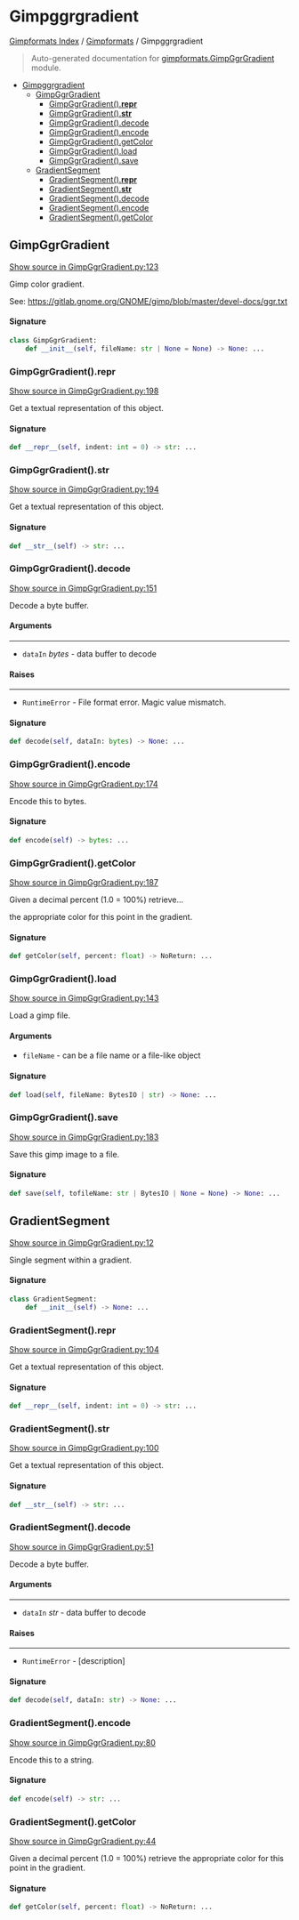 # Gimpggrgradient

[Gimpformats Index](../README.md#gimpformats-index) / [Gimpformats](./index.md#gimpformats) / Gimpggrgradient

> Auto-generated documentation for [gimpformats.GimpGgrGradient](../../../gimpformats/GimpGgrGradient.py) module.

- [Gimpggrgradient](#gimpggrgradient)
  - [GimpGgrGradient](#gimpggrgradient)
    - [GimpGgrGradient().__repr__](#gimpggrgradient()__repr__)
    - [GimpGgrGradient().__str__](#gimpggrgradient()__str__)
    - [GimpGgrGradient().decode](#gimpggrgradient()decode)
    - [GimpGgrGradient().encode](#gimpggrgradient()encode)
    - [GimpGgrGradient().getColor](#gimpggrgradient()getcolor)
    - [GimpGgrGradient().load](#gimpggrgradient()load)
    - [GimpGgrGradient().save](#gimpggrgradient()save)
  - [GradientSegment](#gradientsegment)
    - [GradientSegment().__repr__](#gradientsegment()__repr__)
    - [GradientSegment().__str__](#gradientsegment()__str__)
    - [GradientSegment().decode](#gradientsegment()decode)
    - [GradientSegment().encode](#gradientsegment()encode)
    - [GradientSegment().getColor](#gradientsegment()getcolor)

## GimpGgrGradient

[Show source in GimpGgrGradient.py:123](../../../gimpformats/GimpGgrGradient.py#L123)

Gimp color gradient.

See:
 https://gitlab.gnome.org/GNOME/gimp/blob/master/devel-docs/ggr.txt

#### Signature

```python
class GimpGgrGradient:
    def __init__(self, fileName: str | None = None) -> None: ...
```

### GimpGgrGradient().__repr__

[Show source in GimpGgrGradient.py:198](../../../gimpformats/GimpGgrGradient.py#L198)

Get a textual representation of this object.

#### Signature

```python
def __repr__(self, indent: int = 0) -> str: ...
```

### GimpGgrGradient().__str__

[Show source in GimpGgrGradient.py:194](../../../gimpformats/GimpGgrGradient.py#L194)

Get a textual representation of this object.

#### Signature

```python
def __str__(self) -> str: ...
```

### GimpGgrGradient().decode

[Show source in GimpGgrGradient.py:151](../../../gimpformats/GimpGgrGradient.py#L151)

Decode a byte buffer.

#### Arguments

----
 - `dataIn` *bytes* - data buffer to decode

#### Raises

------
 - `RuntimeError` - File format error.  Magic value mismatch.

#### Signature

```python
def decode(self, dataIn: bytes) -> None: ...
```

### GimpGgrGradient().encode

[Show source in GimpGgrGradient.py:174](../../../gimpformats/GimpGgrGradient.py#L174)

Encode this to bytes.

#### Signature

```python
def encode(self) -> bytes: ...
```

### GimpGgrGradient().getColor

[Show source in GimpGgrGradient.py:187](../../../gimpformats/GimpGgrGradient.py#L187)

Given a decimal percent (1.0 = 100%) retrieve...

the appropriate color for this point in the gradient.

#### Signature

```python
def getColor(self, percent: float) -> NoReturn: ...
```

### GimpGgrGradient().load

[Show source in GimpGgrGradient.py:143](../../../gimpformats/GimpGgrGradient.py#L143)

Load a gimp file.

#### Arguments

- `fileName` - can be a file name or a file-like object

#### Signature

```python
def load(self, fileName: BytesIO | str) -> None: ...
```

### GimpGgrGradient().save

[Show source in GimpGgrGradient.py:183](../../../gimpformats/GimpGgrGradient.py#L183)

Save this gimp image to a file.

#### Signature

```python
def save(self, tofileName: str | BytesIO | None = None) -> None: ...
```



## GradientSegment

[Show source in GimpGgrGradient.py:12](../../../gimpformats/GimpGgrGradient.py#L12)

Single segment within a gradient.

#### Signature

```python
class GradientSegment:
    def __init__(self) -> None: ...
```

### GradientSegment().__repr__

[Show source in GimpGgrGradient.py:104](../../../gimpformats/GimpGgrGradient.py#L104)

Get a textual representation of this object.

#### Signature

```python
def __repr__(self, indent: int = 0) -> str: ...
```

### GradientSegment().__str__

[Show source in GimpGgrGradient.py:100](../../../gimpformats/GimpGgrGradient.py#L100)

Get a textual representation of this object.

#### Signature

```python
def __str__(self) -> str: ...
```

### GradientSegment().decode

[Show source in GimpGgrGradient.py:51](../../../gimpformats/GimpGgrGradient.py#L51)

Decode a byte buffer.

#### Arguments

----
 - `dataIn` *str* - data buffer to decode

#### Raises

------
 - `RuntimeError` - [description]

#### Signature

```python
def decode(self, dataIn: str) -> None: ...
```

### GradientSegment().encode

[Show source in GimpGgrGradient.py:80](../../../gimpformats/GimpGgrGradient.py#L80)

Encode this to a string.

#### Signature

```python
def encode(self) -> str: ...
```

### GradientSegment().getColor

[Show source in GimpGgrGradient.py:44](../../../gimpformats/GimpGgrGradient.py#L44)

Given a decimal percent (1.0 = 100%) retrieve the appropriate color
for this point in the gradient.

#### Signature

```python
def getColor(self, percent: float) -> NoReturn: ...
```